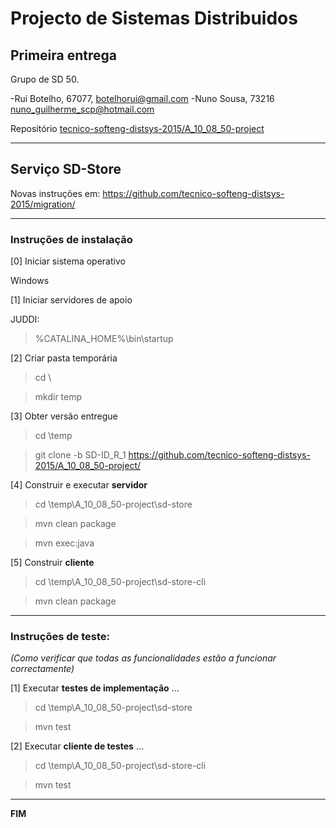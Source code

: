 # Projecto de Sistemas Distribuidos #

## Primeira entrega ##

Grupo de SD 50.

-Rui Botelho, 67077, botelhorui@gmail.com
-Nuno Sousa, 73216 nuno_guilherme_scp@hotmail.com


Repositório
[tecnico-softeng-distsys-2015/A_10_08_50-project](https://github.com/tecnico-softeng-distsys-2015/C_XX_YY_ZZ-project/)

-------------------------------------------------------------------------------

## Serviço SD-Store

Novas instruções em: https://github.com/tecnico-softeng-distsys-2015/migration/

_____

### Instruções de instalação 

[0] Iniciar sistema operativo

Windows

[1] Iniciar servidores de apoio

JUDDI:
> %CATALINA_HOME%\bin\startup

[2] Criar pasta temporária

> cd \

> mkdir temp

[3] Obter versão entregue

> cd \temp

> git clone -b SD-ID_R_1 https://github.com/tecnico-softeng-distsys-2015/A_10_08_50-project/


[4] Construir e executar **servidor**

> cd \temp\A_10_08_50-project\sd-store

> mvn clean package 

> mvn exec:java

[5] Construir **cliente**

> cd \temp\A_10_08_50-project\sd-store-cli

> mvn clean package

-------------------------------------------------------------------------------

### Instruções de teste: ###
*(Como verificar que todas as funcionalidades estão a funcionar correctamente)*


[1] Executar **testes de implementação** ...

> cd \temp\A_10_08_50-project\sd-store

> mvn test

[2] Executar **cliente de testes** ...

> cd \temp\A_10_08_50-project\sd-store-cli

> mvn test

-------------------------------------------------------------------------------
**FIM**
